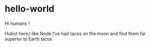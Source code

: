 # hello-world

Hi humans！

Hubot here,I like Node
I've had tacos on the moon and find them far superior to Earth tacos
